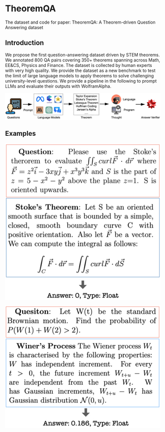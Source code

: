 # TheoremQA
The dataset and code for paper: TheoremQA: A Theorem-driven Question Answering dataset

## Introduction
We propose the first question-answering dataset driven by STEM theorems. We annotated 800 QA pairs covering 350+ theorems spanning across Math, EE&CS, Physics and Finance. The dataset is collected by human experts with very high quality. We provide the dataset as a new benchmark to test the limit of large language models to apply theorems to solve challenging university-level questions. We provide a pipeline in the following to prompt LLMs and evaluate their outputs with WolframAlpha.
<p align="center">
<img src="overview.001.jpeg" width="1000">
</p>

## Examples
<p align="center">
<img src="examples.001.jpeg" width="600">
</p>

<p align="center">
<img src="examples.002.jpeg" width="600">
</p>
